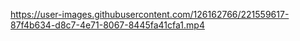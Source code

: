 

https://user-images.githubusercontent.com/126162766/221559617-87f4b634-d8c7-4e71-8067-8445fa41cfa1.mp4


